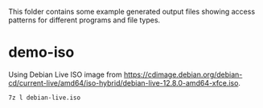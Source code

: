 This folder contains some example generated output files showing access patterns for different programs and file types.

# demo-iso

Using Debian Live ISO image from https://cdimage.debian.org/debian-cd/current-live/amd64/iso-hybrid/debian-live-12.8.0-amd64-xfce.iso.

```
7z l debian-live.iso
```

